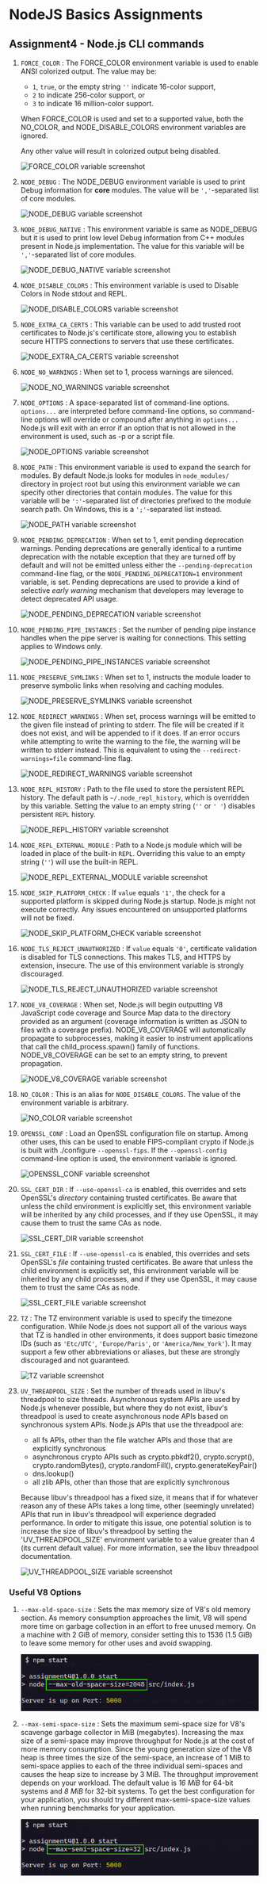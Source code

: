 # NodeJS Basics Assignments

## Assignment4 - Node.js CLI commands

1. `FORCE_COLOR` : The FORCE_COLOR environment variable is used to enable ANSI colorized output. The value may be:

   - `1`, `true`, or the empty string `''` indicate 16-color support,
   - `2` to indicate 256-color support, or
   - `3` to indicate 16 million-color support.

   When FORCE_COLOR is used and set to a supported value, both the NO_COLOR, and NODE_DISABLE_COLORS environment variables are ignored.

   Any other value will result in colorized output being disabled.

   ![FORCE_COLOR variable screenshot](./Assignment4/images/Image1.png)

2. `NODE_DEBUG` : The NODE_DEBUG environment variable is used to print Debug information for **core** modules. The value will be `','`-separated list of core modules.

   ![NODE_DEBUG variable screenshot](./Assignment4/images/Image2.png)

3. `NODE_DEBUG_NATIVE` : This environment variable is same as NODE_DEBUG but it is used to print low level Debug information from C++ modules present in Node.js implementation. The value for this variable will be `','`-separated list of core modules.

   ![NODE_DEBUG_NATIVE variable screenshot](./Assignment4/images/Image3.png)

4. `NODE_DISABLE_COLORS` : This environment variable is used to Disable Colors in Node stdout and REPL.

   ![NODE_DISABLE_COLORS variable screenshot](./Assignment4/images/Image4.png)

5. `NODE_EXTRA_CA_CERTS` : This variable can be used to add trusted root certificates to Node.js's certificate store, allowing you to establish secure HTTPS connections to servers that use these certificates.

   ![NODE_EXTRA_CA_CERTS variable screenshot](./Assignment4/images/Image5.png)

6. `NODE_NO_WARNINGS` : When set to 1, process warnings are silenced.

   ![NODE_NO_WARNINGS variable screenshot](./Assignment4/images/Image6.png)

7. `NODE_OPTIONS` : A space-separated list of command-line options. `options...` are interpreted before command-line options, so command-line options will override or compound after anything in `options...` Node.js will exit with an error if an option that is not allowed in the environment is used, such as -p or a script file.

   ![NODE_OPTIONS variable screenshot](./Assignment4/images/Image7.png)

8. `NODE_PATH` : This environment variable is used to expand the search for modules. By default Node.js looks for modules in `node_modules/` directory in project root but using this environment variable we can specify other directories that contain modules. The value for this variable will be `':'`-separated list of directories prefixed to the module search path. On Windows, this is a `';'`-separated list instead.

   ![NODE_PATH variable screenshot](./Assignment4/images/Image8.png)

9. `NODE_PENDING_DEPRECATION` : When set to 1, emit pending deprecation warnings. Pending deprecations are generally identical to a runtime deprecation with the notable exception that they are turned off by default and will not be emitted unless either the `--pending-deprecation` command-line flag, or the `NODE_PENDING_DEPRECATION=1` environment variable, is set. Pending deprecations are used to provide a kind of selective _early warning_ mechanism that developers may leverage to detect deprecated API usage.

   ![NODE_PENDING_DEPRECATION variable screenshot](./Assignment4/images/Image9.png)

10. `NODE_PENDING_PIPE_INSTANCES` : Set the number of pending pipe instance handles when the pipe server is waiting for connections. This setting applies to Windows only.

    ![NODE_PENDING_PIPE_INSTANCES variable screenshot](./Assignment4/images/Image10.png)

11. `NODE_PRESERVE_SYMLINKS` : When set to 1, instructs the module loader to preserve symbolic links when resolving and caching modules.

    ![NODE_PRESERVE_SYMLINKS variable screenshot](./Assignment4/images/Image11.png)

12. `NODE_REDIRECT_WARNINGS` : When set, process warnings will be emitted to the given file instead of printing to stderr. The file will be created if it does not exist, and will be appended to if it does. If an error occurs while attempting to write the warning to the file, the warning will be written to stderr instead. This is equivalent to using the `--redirect-warnings=file` command-line flag.

    ![NODE_REDIRECT_WARNINGS variable screenshot](./Assignment4/images/Image12.png)

13. `NODE_REPL_HISTORY` : Path to the file used to store the persistent REPL history. The default path is `~/.node_repl_history`, which is overridden by this variable. Setting the value to an empty string (`''` or `' '`) disables persistent `REPL` history.

    ![NODE_REPL_HISTORY variable screenshot](./Assignment4/images/Image13.png)

14. `NODE_REPL_EXTERNAL_MODULE` : Path to a Node.js module which will be loaded in place of the built-in `REPL`. Overriding this value to an empty string (`''`) will use the built-in REPL.

    ![NODE_REPL_EXTERNAL_MODULE variable screenshot](./Assignment4/images/Image14.png)

15. `NODE_SKIP_PLATFORM_CHECK` : If `value` equals `'1'`, the check for a supported platform is skipped during Node.js startup. Node.js might not execute correctly. Any issues encountered on unsupported platforms will not be fixed.

    ![NODE_SKIP_PLATFORM_CHECK variable screenshot](./Assignment4/images/Image15.png)

16. `NODE_TLS_REJECT_UNAUTHORIZED` : If `value` equals `'0'`, certificate validation is disabled for TLS connections. This makes TLS, and HTTPS by extension, insecure. The use of this environment variable is strongly discouraged.

    ![NODE_TLS_REJECT_UNAUTHORIZED variable screenshot](./Assignment4/images/Image16.png)

17. `NODE_V8_COVERAGE` : When set, Node.js will begin outputting V8 JavaScript code coverage and Source Map data to the directory provided as an argument (coverage information is written as JSON to files with a coverage prefix). NODE_V8_COVERAGE will automatically propagate to subprocesses, making it easier to instrument applications that call the child_process.spawn() family of functions. NODE_V8_COVERAGE can be set to an empty string, to prevent propagation.

    ![NODE_V8_COVERAGE variable screenshot](./Assignment4/images/Image17.png)

18. `NO_COLOR` : This is an alias for `NODE_DISABLE_COLORS`. The value of the environment variable is arbitrary.

    ![NO_COLOR variable screenshot](./Assignment4/images/Image18.png)

19. `OPENSSL_CONF` : Load an OpenSSL configuration file on startup. Among other uses, this can be used to enable FIPS-compliant crypto if Node.js is built with ./configure `--openssl-fips`. If the `--openssl-config` command-line option is used, the environment variable is ignored.

    ![OPENSSL_CONF variable screenshot](./Assignment4/images/Image19.png)

20. `SSL_CERT_DIR` : If `--use-openssl-ca` is enabled, this overrides and sets OpenSSL's _directory_ containing trusted certificates. Be aware that unless the child environment is explicitly set, this environment variable will be inherited by any child processes, and if they use OpenSSL, it may cause them to trust the same CAs as node.

    ![SSL_CERT_DIR variable screenshot](./Assignment4/images/Image20.png)

21. `SSL_CERT_FILE` : If `--use-openssl-ca` is enabled, this overrides and sets OpenSSL's _file_ containing trusted certificates. Be aware that unless the child environment is explicitly set, this environment variable will be inherited by any child processes, and if they use OpenSSL, it may cause them to trust the same CAs as node.

    ![SSL_CERT_FILE variable screenshot](./Assignment4/images/Image21.png)

22. `TZ` : The TZ environment variable is used to specify the timezone configuration. While Node.js does not support all of the various ways that TZ is handled in other environments, it does support basic timezone IDs (such as `'Etc/UTC'`, `'Europe/Paris'`, or `'America/New_York'`). It may support a few other abbreviations or aliases, but these are strongly discouraged and not guaranteed.

    ![TZ variable screenshot](./Assignment4/images/Image22.png)

23. `UV_THREADPOOL_SIZE` : Set the number of threads used in libuv's threadpool to size threads.
    Asynchronous system APIs are used by Node.js whenever possible, but where they do not exist, libuv's threadpool is used to create asynchronous node APIs based on synchronous system APIs. Node.js APIs that use the threadpool are:

    - all fs APIs, other than the file watcher APIs and those that are explicitly synchronous
    - asynchronous crypto APIs such as crypto.pbkdf2(), crypto.scrypt(), crypto.randomBytes(), crypto.randomFill(), crypto.generateKeyPair()
    - dns.lookup()
    - all zlib APIs, other than those that are explicitly synchronous

    Because libuv's threadpool has a fixed size, it means that if for whatever reason any of these APIs takes a long time, other (seemingly unrelated) APIs that run in libuv's threadpool will experience degraded performance. In order to mitigate this issue, one potential solution is to increase the size of libuv's threadpool by setting the 'UV_THREADPOOL_SIZE' environment variable to a value greater than 4 (its current default value). For more information, see the libuv threadpool documentation.

    ![UV_THREADPOOL_SIZE variable screenshot](./Assignment4/images/Image23.png)

### Useful V8 Options

1. `--max-old-space-size` : Sets the max memory size of V8's old memory section. As memory consumption approaches the limit, V8 will spend more time on garbage collection in an effort to free unused memory. On a machine with 2 GiB of memory, consider setting this to 1536 (1.5 GiB) to leave some memory for other uses and avoid swapping.

   ![MAX_OLD_SPACE_SIZE v8 option screenshot](./images/Image24.png)

2. `--max-semi-space-size` : Sets the maximum semi-space size for V8's scavenge garbage collector in MiB (megabytes). Increasing the max size of a semi-space may improve throughput for Node.js at the cost of more memory consumption. Since the young generation size of the V8 heap is three times the size of the semi-space, an increase of 1 MiB to semi-space applies to each of the three individual semi-spaces and causes the heap size to increase by 3 MiB. The throughput improvement depends on your workload. The default value is _16 MiB_ for 64-bit systems and _8 MiB_ for 32-bit systems. To get the best configuration for your application, you should try different max-semi-space-size values when running benchmarks for your application.

   ![MAX_OLD_SPACE_SIZE v8 option screenshot](./images/Image25.png)
